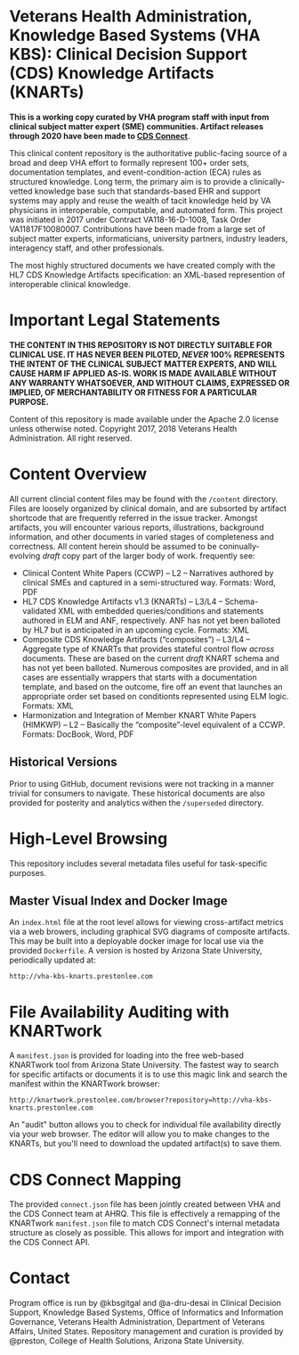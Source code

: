 ﻿# Veterans Health Administration, Knowledge Based Systems (VHA KBS): Clinical Decision Support (CDS) Knowledge Artifacts (KNARTs)

**This is a working copy curated by VHA program staff with input from clinical subject matter expert (SME) communities. Artifact releases through 2020 have been made to [CDS Connect](https://cds.ahrq.gov/cdsconnect/repository)**.

This clinical content repository is the authoritative public-facing source of a broad and deep VHA effort to formally represent 100+ order sets, documentation templates, and event-condition-action (ECA) rules as structured knowledge. Long term, the primary aim is to provide a clinically-vetted knowledge base such that standards-based EHR and support systems may apply and reuse the wealth of tacit knowledge held by VA physicians in interoperable, computable, and automated form. This project was initiated in 2017 under Contract VA118-16-D-1008, Task Order VA11817F10080007. Contributions have been made from a large set of subject matter experts, informaticians, university partners, industry leaders, interagency staff, and other professionals.

The most highly structured documents we have created comply with the HL7 CDS Knowledge Artifacts specification: an XML-based represention of interoperable clinical knowledge.


# Important Legal Statements
**THE CONTENT IN THIS REPOSITORY IS NOT DIRECTLY SUITABLE FOR CLINICAL USE. IT HAS NEVER BEEN PILOTED, _NEVER_ 100% REPRESENTS THE INTENT OF THE CLINICAL SUBJECT MATTER EXPERTS, AND WILL CAUSE HARM IF APPLIED AS-IS. WORK IS MADE AVAILABLE WITHOUT ANY WARRANTY WHATSOEVER, AND WITHOUT CLAIMS, EXPRESSED OR IMPLIED, OF MERCHANTABILITY OR FITNESS FOR A PARTICULAR PURPOSE.**

Content of this repository is made available under the Apache 2.0 license unless otherwise noted. Copyright 2017, 2018 Veterans Health Administration. All right reserved.


# Content Overview 
All current clincial content files may be found with the `/content` directory. Files are loosely organized by clinical domain, and are subsorted by artifact shortcode that are frequently referred in the issue tracker. Amongst artifacts, you will encounter various reports, illustrations, background information, and other documents in varied stages of completeness and correctness. All content herein should be assumed to be coninually-evolving _draft_ copy part of the larger body of work. 
frequently see:
 
 * Clinical Content White Papers (CCWP) – L2 – Narratives authored by clinical SMEs and captured in a semi-structured way. Formats: Word, PDF
 * HL7 CDS Knowledge Artifacts v1.3 (KNARTs) – L3/L4 – Schema-validated XML with embedded queries/conditions and statements authored in ELM and ANF, respectively. ANF has not yet been balloted by HL7 but is anticipated in an upcoming cycle. Formats: XML
 * Composite CDS Knowledge Artifacts (“composites”) – L3/L4 – Aggregate type of KNARTs that provides stateful control flow *across* documents. These are based on the current *draft* KNART schema and has not yet been balloted. Numerous composites are provided, and in all cases are essentially wrappers that starts with a documentation template, and based on the outcome, fire off an event that launches an appropriate order set based on conditionts represented using ELM logic. Formats: XML
 * Harmonization and Integration of Member KNART White Papers (HIMKWP) – L2 – Basically the “composite”-level equivalent of a CCWP. Formats: DocBook, Word, PDF

## Historical Versions
Prior to using GitHub, document revisions were not tracking in a manner trivial for consumers to navigate. These historical documents are also provided for posterity and analytics withen the `/superseded` directory.

# High-Level Browsing
This repository includes several metadata files useful for task-specific purposes.

## Master Visual Index and Docker Image
An `index.html` file at the root level allows for viewing cross-artifact metrics via a web browers, including graphical SVG diagrams of composite artifacts. This may be built into a deployable docker image for local use via the provided `Dockerfile`. A version is hosted by Arizona State University, periodically updated at:

	http://vha-kbs-knarts.prestonlee.com
	

# File Availability Auditing with KNARTwork
A `manifest.json` is provided for loading into the free web-based KNARTwork tool from Arizona State University. The fastest way to search for specific artifacts or documents it is to use this magic link and search the manifest within the KNARTwork browser:

	http://knartwork.prestonlee.com/browser?repository=http://vha-kbs-knarts.prestonlee.com

An "audit" button allows you to check for individual file availability directly via your web browser. The editor will allow you to make changes to the KNARTs, but you'll need to download the updated artifact(s) to save them. 

# CDS Connect Mapping
The provided `connect.json` file has been jointly created between VHA and the CDS Connect team at AHRQ. This file is effectively a remapping of the KNARTwork `manifest.json` file to match CDS Connect's internal metadata structure as closely as possible. This allows for import and integration with the CDS Connect API.

# Contact

Program office is run by @kbsgitgal and @a-dru-desai in Clinical Decision Support, Knowledge Based Systems, Office of Informatics and Information Governance, Veterans Health Administration, Department of Veterans Affairs, United States. Repository management and curation is provided by @preston, College of Health Solutions, Arizona State University.






